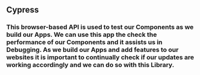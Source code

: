 ## Cypress

### This browser-based API is used to test our Components as we build our Apps. We can use this app the check the performance of our Components and it assists us in Debugging. As we build our Apps and add features to our websites it is important to continually check if our updates are working accordingly and we can do so with this Library. 
